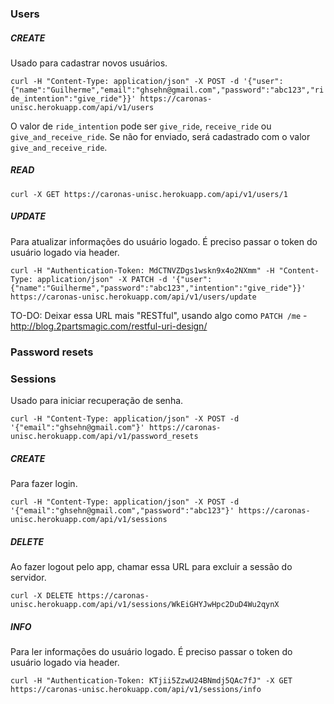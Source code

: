 ### Users

##### CREATE
Usado para cadastrar novos usuários.

`curl -H "Content-Type: application/json" -X POST -d '{"user":{"name":"Guilherme","email":"ghsehn@gmail.com","password":"abc123","ride_intention":"give_ride"}}' https://caronas-unisc.herokuapp.com/api/v1/users`

O valor de `ride_intention` pode ser `give_ride`, `receive_ride` ou `give_and_receive_ride`. Se não for enviado, será cadastrado com o valor `give_and_receive_ride`.

##### READ
`curl -X GET https://caronas-unisc.herokuapp.com/api/v1/users/1`

##### UPDATE
Para atualizar informações do usuário logado. É preciso passar o token do usuário logado via header.

`curl -H "Authentication-Token: MdCTNVZDgs1wskn9x4o2NXmm" -H "Content-Type: application/json" -X PATCH -d '{"user":{"name":"Guilherme","password":"abc123","intention":"give_ride"}}' https://caronas-unisc.herokuapp.com/api/v1/users/update`

TO-DO: Deixar essa URL mais "RESTful", usando algo como `PATCH /me` - http://blog.2partsmagic.com/restful-uri-design/

### Password resets

### Sessions
Usado para iniciar recuperação de senha.

`curl -H "Content-Type: application/json" -X POST -d '{"email":"ghsehn@gmail.com"}' https://caronas-unisc.herokuapp.com/api/v1/password_resets`

##### CREATE
Para fazer login.

`curl -H "Content-Type: application/json" -X POST -d '{"email":"ghsehn@gmail.com","password":"abc123"}' https://caronas-unisc.herokuapp.com/api/v1/sessions`

##### DELETE
Ao fazer logout pelo app, chamar essa URL para excluir a sessão do servidor.

`curl -X DELETE https://caronas-unisc.herokuapp.com/api/v1/sessions/WkEiGHYJwHpc2DuD4Wu2qynX`

##### INFO
Para ler informações do usuário logado. É preciso passar o token do usuário logado via header.

`curl -H "Authentication-Token: KTjii5ZzwU24BNmdj5QAc7fJ" -X GET https://caronas-unisc.herokuapp.com/api/v1/sessions/info`